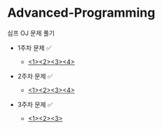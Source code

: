 # Advanced-Programming

심프 OJ 문제 풀기

+ 1주차 문제 ✅️
  + [<1>](https://github.com/hoeyoon/Advanced-Programming/blob/master/1%20week/N1.cpp)[<2>](https://github.com/hoeyoon/Advanced-Programming/blob/master/1%20week/N2.cpp)[<3>](https://github.com/hoeyoon/Advanced-Programming/blob/master/1%20week/N3.cpp)[<4>](https://github.com/hoeyoon/Advanced-Programming/blob/master/1%20week/N4.cpp)

+ 2주차 문제 ✅️
  + [<1>](https://github.com/hoeyoon/Advanced-Programming/blob/master/2%20week/N1.cpp)[<2>](https://github.com/hoeyoon/Advanced-Programming/blob/master/2%20week/N2.cpp)[<3>](https://github.com/hoeyoon/Advanced-Programming/blob/master/1%20week/N3.cpp)[<4>](https://github.com/hoeyoon/Advanced-Programming/blob/master/1%20week/N4.cpp)
 
+ 3주차 문제 ✅️
  + [<1>](https://github.com/hoeyoon/Advanced-Programming/blob/master/3%20week/N1.cpp)[<2>](https://github.com/hoeyoon/Advanced-Programming/blob/master/3%20week/N2.cpp)[<3>](https://github.com/hoeyoon/Advanced-Programming/blob/master/3%20week/N3.cpp)
